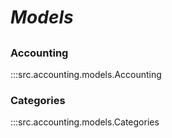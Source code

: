 # ***Models***

##

### Accounting
:::src.accounting.models.Accounting

### Categories
:::src.accounting.models.Categories
